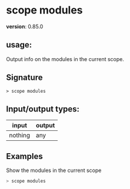 # scope modules

**version**: 0.85.0

## **usage**:

Output info on the modules in the current scope.

## Signature

`> scope modules `

## Input/output types:

| input   | output |
| ------- | ------ |
| nothing | any    |

## Examples

Show the modules in the current scope

```bash
> scope modules
```
